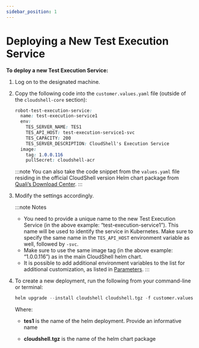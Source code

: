 ```yaml
---
sidebar_position: 1
---
```


# Deploying a New Test Execution Service

**To deploy a new Test Execution Service:**

1. Log on to the designated machine.
2. Copy the following code into the `customer.values.yaml` file (outside of the `cloudshell-core` section):
    
    ```css
    robot-test-execution-service:
      name: test-execution-service1
      env:
        TES_SERVER_NAME: TES1
        TES_API_HOST: test-execution-service1-svc
        TES_CAPACITY: 200
        TES_SERVER_DESCRIPTION: CloudShell's Execution Service
      image:
        tag: 1.0.0.116
        pullSecret: cloudshell-acr
    ```
    :::note
    You can also take the code snippet from the `values.yaml` file residing in the official CloudShell version Helm chart package from [Quali’s Download Center](https://support.quali.com/hc/en-us/articles/231613247-Quali-s-Download-Center).
    :::
3. Modify the settings accordingly.
    
    :::note Notes   
    - You need to provide a unique name to the new Test Execution Service (in the above example: “test\-execution\-service1”). This name will be used to identify the service in Kubernetes. Make sure to specify the same name in the `TES_API_HOST` environment variable as well, followed by `-svc`.
    - Make sure to use the same image tag (in the above example: “1.0.0.116”) as in the main CloudShell helm chart.
    - It is possible to add additional environment variables to the list for additional customization, as listed in [Parameters](https://help.quali.com/Online%20Help/0.0/Portal/Content/IG/JSS/jss-tes-config.htm#Paramete).
    :::
4. To create a new deployment, run the following from your command-line or terminal:
    
    ```python
    helm upgrade --install cloudshell cloudshell.tgz -f customer.values.yaml -namespace cloudshell
    ```
    
    Where:
    
    - **tes1** is the name of the helm deployment. Provide an informative name
        
    - **cloudshell.tgz** is the name of the helm chart package